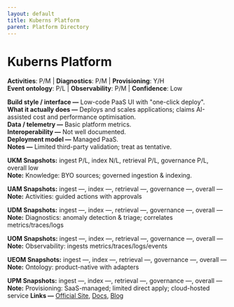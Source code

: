 ```yaml
---
layout: default
title: Kuberns Platform
parent: Platform Directory
---
```


# Kuberns Platform

**Activities**: P/M | **Diagnostics**: P/M | **Provisioning**: Y/H  <br>
**Event ontology**: P/L | **Observability**: P/M | **Confidence**: Low

**Build style / interface —** Low-code PaaS UI with "one-click deploy".  
**What it actually does —** Deploys and scales applications; claims AI-assisted cost and performance optimisation.  
**Data / telemetry —** Basic platform metrics.  
**Interoperability —** Not well documented.  
**Deployment model —** Managed PaaS.  
**Notes —** Limited third-party validation; treat as tentative.

**UKM Snapshots:**
ingest P/L, index N/L, retrieval P/L, governance P/L, overall low  <br>
**Note:** Knowledge: BYO sources; governed ingestion & indexing.

**UAM Snapshots:**
ingest —, index —, retrieval —, governance —, overall —  <br>
**Note:** Activities: guided actions with approvals

**UDM Snapshots:**
ingest —, index —, retrieval —, governance —, overall —  <br>
**Note:** Diagnostics: anomaly detection & triage; correlates metrics/traces/logs

**UOM Snapshots:**
ingest —, index —, retrieval —, governance —, overall —  <br>
**Note:** Observability: ingests metrics/traces/logs/events

**UEOM Snapshots:**
ingest —, index —, retrieval —, governance —, overall —  <br>
**Note:** Ontology: product-native with adapters

**UPM Snapshots:**
ingest —, index —, retrieval —, governance —, overall —  <br>
**Note:** Provisioning: SaaS-managed; limited direct apply; cloud-hosted service
**Links —** [Official Site](https://kuberns.com/), [Docs](https://docs.kuberns.com/), [Blog](https://kuberns.com/blogs)
